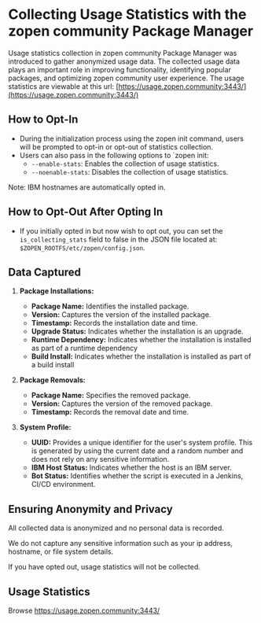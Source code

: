# Collecting Usage Statistics with the zopen community Package Manager

Usage statistics collection in zopen community Package Manager was introduced to gather anonymized usage data. 
The collected usage data plays an important role in improving functionality, identifying popular packages, and optimizing zopen community user experience.
The usage statistics are viewable at this url: [https://usage.zopen.community:3443/](https://usage.zopen.community:3443/)

## How to Opt-In

* During the initialization process using the zopen init command, users will be prompted to opt-in or opt-out of statistics collection.
* Users can also pass in the following options to `zopen init:
  * `--enable-stats`: Enables the collection of usage statistics.
  * `--noenable-stats`: Disables the collection of usage statistics.

Note: IBM hostnames are automatically opted in.

## How to Opt-Out After Opting In
* If you initially opted in but now wish to opt out, you can set the `is_collecting_stats` field to false in the JSON file located at: `$ZOPEN_ROOTFS/etc/zopen/config.json`.

## Data Captured
1. **Package Installations:**
   - **Package Name:** Identifies the installed package.
   - **Version:** Captures the version of the installed package.
   - **Timestamp:** Records the installation date and time.
   - **Upgrade Status:** Indicates whether the installation is an upgrade.
   - **Runtime Dependency:** Indicates whether the installation is installed as part of a runtime dependency
   - **Build Install:** Indicates whether the installation is installed as part of a build install

2. **Package Removals:**
   - **Package Name:** Specifies the removed package.
   - **Version:** Captures the version of the removed package.
   - **Timestamp:** Records the removal date and time.

3. **System Profile:**
   - **UUID:** Provides a unique identifier for the user's system profile. This is generated by using the current date and a random number and does not rely on any sensitive information.
   - **IBM Host Status:** Indicates whether the host is an IBM server.
   - **Bot Status:** Identifies whether the script is executed in a Jenkins, CI/CD environment.

## Ensuring Anonymity and Privacy

All collected data is anonymized and no personal data is recorded.

We do not capture any sensitive information such as your ip address, hostname, or file system details. 

If you have opted out, usage statistics will not be collected.

## Usage Statistics

Browse https://usage.zopen.community:3443/
[](https://https://usage.zopen.community:3443 ':include :type=iframe name="iframe1" width=100% height=100% frameborder="0" scrolling="yes" onload="styleandresizeIframe(this)"')

